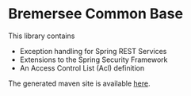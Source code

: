 # Bremersee Common Base

This library contains

- Exception handling for Spring REST Services
- Extensions to the Spring Security Framework
- An Access Control List (Acl) definition 

The generated maven site is available 
[here](https://nexus.bremersee.org/repository/maven-sites/common-base/1.2.1/index.html).